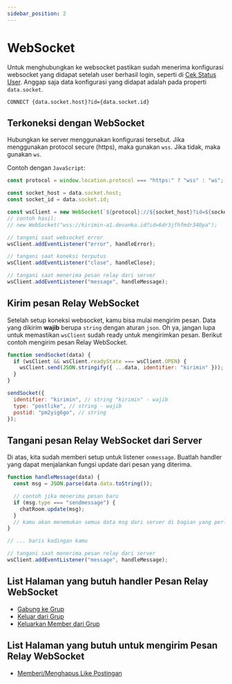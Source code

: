 ```yaml
---
sidebar_position: 2
---
```


# WebSocket

Untuk menghubungkan ke websocket pastikan sudah menerima konfigurasi websocket yang didapat setelah user berhasil login, seperti di [Cek Status User](/auth/is-user). Anggap saja data konfigurasi yang didapat adalah pada properti `data.socket`.

```text title='Socket Client'
CONNECT {data.socket.host}?id={data.socket.id}
```

## Terkoneksi dengan WebSocket

Hubungkan ke server menggunakan konfigurasi tersebut. Jika menggunakan protocol secure (https), maka gunakan `wss`. Jika tidak, maka gunakan `ws`.

Contoh dengan `JavaScript`:

```javascript
const protocol = window.location.protocol === "https:" ? "wss" : "ws";

const socket_host = data.socket.host;
const socket_id = data.socket.id;

const wsClient = new WebSocket(`${protocol}://${socket_host}?id=${socket_id}`);
// contoh hasil:
// new WebSocket("wss://kirimin-a1.devanka.id?id=6dr3jfhfmdr340pa");

// tangani saat websocket error
wsClient.addEventListener("error", handleError);

// tangani saat koneksi terputus
wsClient.addEventListener("close", handleClose);

// tangani saat menerima pesan relay dari server
wsClient.addEventListener("message", handleMessage);
```

## Kirim pesan Relay WebSocket

Setelah setup koneksi websocket, kamu bisa mulai mengirim pesan. Data yang dikirim **wajib** berupa `string` dengan aturan `json`. Oh ya, jangan lupa untuk memastikan `wsClient` sudah ready untuk mengirimkan pesan. Berikut contoh mengirim pesan Relay WebSocket.

```javascript
function sendSocket(data) {
  if (wsClient && wsClient.readyState === wsClient.OPEN) {
    wsClient.send(JSON.stringify({ ...data, identifier: "kirimin" }));
  }
}

sendSocket({
  identifier: "kirimin", // string "kirimin" - wajib
  type: "postlike", // string - wajib
  postid: "pm2yig6go", // string
});
```

## Tangani pesan Relay WebSocket dari Server

Di atas, kita sudah memberi setup untuk listener `onmessage`. Buatlah handler yang dapat menjalankan fungsi update dari pesan yang diterima.

```javascript
function handleMessage(data) {
  const msg = JSON.parse(data.data.toString());

  // contoh jika menerima pesan baru
  if (msg.type === "sendmessage") {
    chatRoom.update(msg);
  }
  // kamu akan menemukan semua data msg dari server di bagian yang perlu menggunakan websocket relay
}

// ... baris kodingan kamu

// tangani saat menerima pesan relay dari server
wsClient.addEventListener("message", handleMessage);
```

## List Halaman yang butuh handler Pesan Relay WebSocket

- [Gabung ke Grup](/group/join)
- [Keluar dari Grup](/group/leave)
- [Keluarkan Member dari Grup](/group/kick-member)

## List Halaman yang butuh untuk mengirim Pesan Relay WebSocket

- [Memberi/Menghapus Like Postingan](/posts/like)

